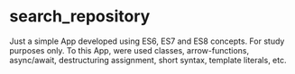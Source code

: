 # search_repository

Just a simple App developed using ES6, ES7 and ES8 concepts. For study purposes only.
To this App, were used classes, arrow-functions, async/await, destructuring assignment, short syntax, template literals, etc.
